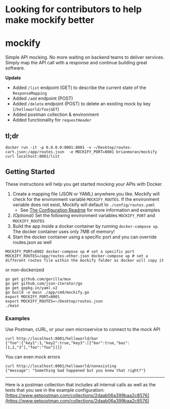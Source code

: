 # Looking for contributors to help make mockify better

# mockify
Simple API mocking. No more waiting on backend teams to deliver services. Simply map the API call with a response and continue building great software.

**Update**
* Added `/list` endpoint (GET) to describe the current state of the `ResponseMapping`
* Added `/add` endpoint (POST)
* Added `/delete` endpoint (POST) to delete an existing mock by key (`/helloworld/foo|GET`)
* Added postman collection & environment
* Added functionality for `requestHeader`

## tl;dr

```
docker run -it -p 0.0.0.0:8001:8001 -v ~/Desktop/routes-cart.json:/app/routes.json  -e MOCKIFY_PORT=8001 brianmoran/mockify
curl localhost:8001/list
```

## Getting Started
These instructions will help you get started mocking your APIs with Docker.

1. Create a mapping file (JSON or YAML) anywhere you like. Mockify will check for the environment variable `MOCKIFY_ROUTES`. If the environment variable does not exist, Mockify will default to `./config/routes.yaml`
    * See [The Configuration Readme](https://github.com/brianmoran/mockify/tree/master/config) for more information and examples
1. _(Optional)_ Set the following environment variables `MOCKIFY_PORT` and `MOCKIFY_ROUTES`
1. Build the app inside a docker container by running `docker-compose up`. The docker container uses only 7MB of memory!
1. Start the docker container using a specific port and you can override routes.json as well
```
MOCKIFY_PORT=8002 docker-compose up # set a specific port
MOCKIFY_ROUTES=/app/routes-other.json docker-compose up # set a different routes file within the mockify folder as docker will copy it
```
or non-dockerized
```
go get github.com/gorilla/mux
go get github.com/json-iterator/go
go get gopkg.in/yaml.v2
go build -o main ./app/cmd/mockify.go
export MOCKIFY_PORT=8001
export MOCKIFY_ROUTES=~/Desktop/routes.json
./main
```

### Examples 

Use Postman, cURL, or your own microservice to connect to the mock API
```
curl http://localhost:8001/helloworld/bar
{"foo":{"key1":1,"key2":true,"key3":[{"bar":true,"baz":[1,2,"3"],"foo":"foo"}]}}
```

You can even mock errors
```
curl http://localhost:8001/helloworld/nonexisting
{"message": "Something bad happened but you knew that right?"}
```

---

Here is a postman collection that includes all internal calls as well as the tests that you see in the example configuration: [https://www.getpostman.com/collections/2daab06a399baa2c8576](https://www.getpostman.com/collections/2daab06a399baa2c8576)

